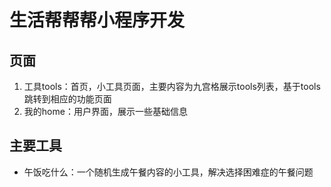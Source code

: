 # 生活帮帮帮小程序开发

## 页面

1. 工具tools：首页，小工具页面，主要内容为九宫格展示tools列表，基于tools跳转到相应的功能页面
2. 我的home：用户界面，展示一些基础信息

## 主要工具

- 午饭吃什么：一个随机生成午餐内容的小工具，解决选择困难症的午餐问题
